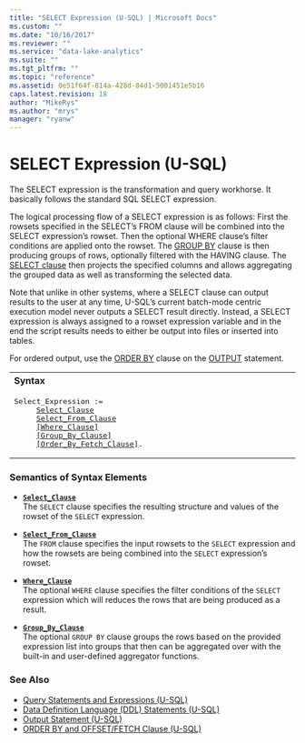 ```yaml
---
title: "SELECT Expression (U-SQL) | Microsoft Docs"
ms.custom: ""
ms.date: "10/16/2017"
ms.reviewer: ""
ms.service: "data-lake-analytics"
ms.suite: ""
ms.tgt_pltfrm: ""
ms.topic: "reference"
ms.assetid: 0e51f64f-814a-428d-84d1-5001451e5b16
caps.latest.revision: 18
author: "MikeRys"
ms.author: "mrys"
manager: "ryanw"
---
```

# SELECT Expression (U-SQL)
The SELECT expression is the transformation and query workhorse. It basically follows the standard SQL SELECT expression.  
  
The logical processing flow of a SELECT expression is as follows: First the rowsets specified in the SELECT’s FROM clause will be combined into the SELECT expression’s rowset. Then the optional WHERE clause’s filter conditions are applied onto the rowset. The [GROUP BY](group-by-and-having-clauses-u-sql.md) clause is then producing groups of rows, optionally filtered with the HAVING clause. The [SELECT clause](select-clause-u-sql.md) then projects the specified columns and allows aggregating the grouped data as well as transforming the selected data. 
  
Note that unlike in other systems, where a SELECT clause can output results to the user at any time, U-SQL’s current batch-mode centric execution model never outputs a SELECT result directly. Instead, a SELECT expression is always assigned to a rowset expression variable and in the end the script results needs to either be output into files or inserted into tables.  

For ordered output, use the [ORDER BY](output-statement-u-sql.md#OBOFC) clause on the [OUTPUT](output-statement-u-sql.md) statement.

<table><th align="left">Syntax</th><tr><td><pre>
Select_Expression :=                                                                                     
     <a href="select-clause-u-sql.md">Select_Clause</a>
     <a href="from-clause-u-sql.md">Select_From_Clause</a> 
     <a href="where-clause-u-sql.md">[Where_Clause]</a> 
     <a href="group-by-and-having-clauses-u-sql.md">[Group_By_Clause]</a> 
     <a href="order-by-and-offset-fetch-clause-u-sql.md">[Order_By_Fetch_Clause]</a>.
</pre></td></tr></table>
  
### Semantics of Syntax Elements    
-   [**`Select_Clause`**](select-clause-u-sql.md)  
    The `SELECT` clause specifies the resulting structure and values of the rowset of the `SELECT` expression.  
  
-   [**`Select_From_Clause`**](from-clause-u-sql.md)  
    The `FROM` clause specifies the input rowsets to the `SELECT` expression and how the rowsets are being combined into the `SELECT` expression’s rowset.  
  
-   [**`Where_Clause`**](where-clause-u-sql.md)   
    The optional `WHERE` clause specifies the filter conditions of the `SELECT` expression which will reduces the rows that are being produced as a result.  
  
-   [**`Group_By_Clause`**](group-by-and-having-clauses-u-sql.md)    
    The optional `GROUP BY` clause groups the rows based on the provided expression list into groups that then can be aggregated over with the built-in and user-defined aggregator functions.  
  
 
### See Also 
* [Query Statements and Expressions (U-SQL)](query-statements-and-expressions-u-sql.md) 
* [Data Definition Language (DDL) Statements (U-SQL)](data-definition-language-ddl-statements-u-sql.md)   
* [Output Statement (U-SQL)](output-statement-u-sql.md) 
* [ORDER BY and OFFSET/FETCH Clause (U-SQL)](order-by-and-offset-fetch-clause-u-sql.md) 
 
